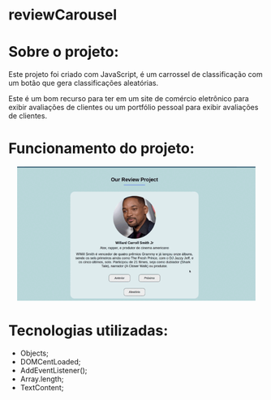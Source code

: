 # reviewCarousel

# Sobre o projeto:

Este projeto foi criado com JavaScript, é um carrossel de classificação com um botão que gera classificações aleatórias.

Este é um bom recurso para ter em um site de comércio eletrônico para exibir avaliações de clientes ou um portfólio pessoal para exibir avaliações de clientes.

# Funcionamento do projeto:

<p align="center">
  <img width="470" src="assets/img/project.gif">
</p>

# Tecnologias utilizadas:

- Objects;
- DOMCentLoaded;
- AddEventListener();
- Array.length;
- TextContent;
